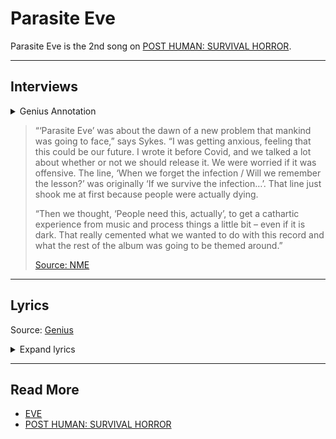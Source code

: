 # Parasite Eve

Parasite Eve is the 2nd song on [POST HUMAN: SURVIVAL HORROR](./ph-survival-horror).

***

## Interviews

<details>
<summary>Genius Annotation</summary>

> “Parasite Eve,” the second single from POST HUMAN: SURVIVAL HORROR, was recorded during 
the 2020’s quarantine and, although the inspiration for the track didn’t come from the 
COVID-19 pandemic, there are a lot of references to it. The title comes from a 1998 
survival horror game of the same name released by Square. The band said:
>
> We’ve got to look that face to face. We’ve got to confront it. We’ve got to feel it. 
We’ve got to breathe it. We’ve got to live it sometimes to get through this. You know, 
it’s understandable that we want to repress these feelings, and sometimes becoming 
civilised requires us to repress aspects of ourselves that don’t fit in with the 
structured ideal of our society.
>
> During the promotion of the song, the band changed their helix logo for a broken 
version.
>
> The song was expected to be released on 2020, June, 10th, but was postponed due 
to the George Floyd protests and all Black Lives Matter protests around the world. 
As Oliver Sykes stated:
>
> So as some of you know we were planning on releasing a new track this week. 
But with the incredible movement that is taking place currently we don’t feel 
comfortable releasing and promoting anything that takes the focus off what’s important 
right now. I know you will all understand because we have the best fans in the world and 
I promise you we won’t make you wait too long and the good news is more music will be 
coming soon after “Parasite Eve” too. But for now keep fighting the good fight and stay tuned.
>
> The game tells the story of a cop named Aya who is fighting against a biological entity that 
calls itself Eve, who formed when a mitochondrial cell mutated and evolved, eventually 
becoming self-aware and seeking a host beyond humanity.
>
> Eve threatens all life on Earth by causing her victims to spontaneously combust. The entity 
seeks to replace humanity with superior organisms that have control over their own DNA, 
and considers humanity to be a parasite leeching off the planet.
>
> Also, when asked about what would he like to achieve on his last day alive, Oli Sykes said:
A speed run on Parasite Eve’s hardest setting.
>
> Musically, it was influenced a lot by Oli Sykes playing a game called DOOM Eternal, as well as 
the contributions of the game soundtrack artist Mick Gordon, giving it a futuristic and cyber 
overlay.

</details>

> “‘Parasite Eve’ was about the dawn of a new problem that mankind was going to face,” 
says Sykes. “I was getting anxious, feeling that this could be our future. I wrote it 
before Covid, and we talked a lot about whether or not we should release it. We were 
worried if it was offensive. The line, ‘When we forget the infection / Will we remember 
the lesson?’ was originally ‘If we survive the infection…’. That line just shook me at 
first because people were actually dying.
> 
> “Then we thought, ‘People need this, actually’, to get a cathartic experience from music 
and process things a little bit – even if it is dark. That really cemented what we wanted 
to do with this record and what the rest of the album was going to be themed around.”
> 
> [Source: NME](https://www.nme.com/big-reads/bring-me-the-horizon-cover-interview-2020-post-human-survival-horror-2804768)

***

## Lyrics

Source: [Genius](https://genius.com/Bring-me-the-horizon-parasite-eve-lyrics)

<details class="lyrics">
<summary>Expand lyrics</summary>

> [Intro: Le Mystère des Voix Bulgares]
> Накривил е калпачето ей така, па така
> Нанагоре-нанадоле, ей така, па така
> Накривил е калпачето ей така,па така
> Нанагоре-нанадоле, ей така, па така
>
> [Verse 1: Oli Sykes]
> I've got a fever, don't breathe on me
> I'm a believer in nobody
> Won't let me leave 'cause I've seen something
> Hope I don't sneeze, I don't *sneeze*
> Really we just need to fear something
> Only pretending to feel something
> I know you're dying to run
> I wanna turn you around
>
> [Pre-Chorus: Alissa Salls]
> Please remain calm
> The end has arrived
> We cannot save you
> Enjoy the ride
> This is the moment
> You've been waiting for
> Don't call it a warning
> This is a war
>
> [Chorus: Oli Sykes]
> It's the Parasite Eve
> Got a feeling in your stomach 'cause you know that it's coming for ya
> Leave your flowers and grieve
> Don't forget what they told ya, ayy, ayy
> When we forget the infection
> Will we remember the lesson?
> If the suspense doesn't kill you
> Something else will, ayy, ayy
> Move
>
> [Verse 2: Oli Sykes]
> I heard they need better signal
> Put chip and pins in the needles
> Quarantine all of those secrets
> In that black hole you call a brain before it's too late
> Really we just wanna scream something
> Only pretend to believe something
> I know you're baying for blood
> I wanna turn you around (Hey)
>
> [Pre-Chorus: Alissa Salls with Oli Sykes]
> Please remain calm (Hey)
> The end has arrived (Hey)
> We cannot save you (Hey)
> Enjoy the ride (Hey)
> This is the moment (Hey)
> You've been waiting for (Hey)
> Don't call it a warning
> This is a war
>
> [Chorus: Oli Sykes]
> It's the Parasite Eve
> Got a feeling in your stomach 'cause you know that it's coming for ya
> Leave your flowers and grieve
> Don't forget what they told ya, ayy, ayy
> When we forget the infection
> Will we remember the lesson?
> If the suspense doesn't kill you
> Something else will, ayy, ayy
> It's the Parasite Eve (It's the Parasite Eve)
> Got a feeling in your stomach 'cause you know that it's coming for ya
> Leave your flowers and grieve
> Don't forget what they told ya, ayy, ayy
> When we forget the infection
> Will we remember the lesson?
> If the suspense doesn't kill you
> Something else will
>
> [Breakdown: Oli Sykes]
> You can board up your windows
> You can lock up your doors, yeah
> But you can't keep washing your hands
> Of this shit anymore
> When all the king's sources and all the king's friends
> Don't know their arses from their pathogens
> When life is a prison and death is the door
> This ain't a warning
> This is a war, war
> This is a war, ayy, ayy, oh, oh
>
> [Chorus: Oli Sykes]
> It's the Parasite Eve
> Got a feeling in your stomach 'cause you know that it's coming for ya
> Leave your flowers and grieve
> Don't forget what they told ya, ayy, ayy
> When we forget the infection
> Will we remember the lesson?
> If the suspense doesn't kill you
> Something else will, ayy, ayy
>
> [Post-Chorus: Oli Sykes]
> It's the Parasite Eve (It's the Parasite Eve), ayy, ayy
> It's the Parasite Eve, ayy, ayy
> It's the Parasite Eve (Parasite Eve), ayy, ayy
> Ayy, ayy, ayy, ayy
>
> [Outro: Alissa Salls]
> We cannot save you
> We cannot save you
> We cannot save you
> We cannot save you
> We cannot save you

</details>

***

## Read More

- [EVE](../characters/eve)
- [POST HUMAN: SURVIVAL HORROR](ph-survival-horror)
